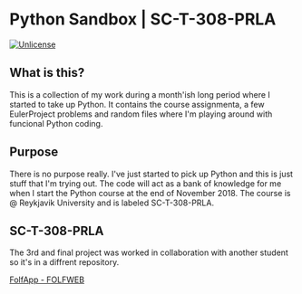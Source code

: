 # Python Sandbox | SC-T-308-PRLA

[![Unlicense](https://img.shields.io/badge/license-UNLICENSE-lightgrey.svg)](https://unlicense.org/)

## What is this?

This is a collection of my work during a month'ish long period where I started to take up Python. It contains the course assignmenta, a few EulerProject problems and random files where I'm playing around with funcional Python coding.

## Purpose

There is no purpose really. I've just started to pick up Python and this is just stuff that I'm trying
out. The code will act as a bank of knowledge for me when I start the Python course at the end of
November 2018. The course is @ Reykjavik University and is labeled SC-T-308-PRLA.

## SC-T-308-PRLA

The 3rd and final project was worked in collaboration with another student so it's in a diffrent repository.

[FolfApp - FOLFWEB](https://github.com/AegirAexx/verkefni3)

